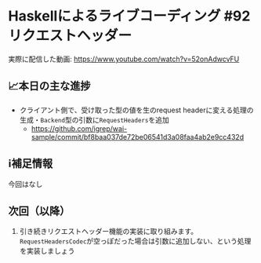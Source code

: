 # Haskellによるライブコーディング #92 リクエストヘッダー

実際に配信した動画: <https://www.youtube.com/watch?v=52onAdwcvFU>

## 📈本日の主な進捗

- クライアント側で、受け取った型の値を生のrequest headerに変える処理の生成・`Backend`型の引数に`RequestHeaders`を追加
    - <https://github.com/igrep/wai-sample/commit/bf8baa037de72be06541d3a08faa4ab2e9cc432d>

## ℹ️補足情報

今回はなし

## 次回（以降）

1. 引き続きリクエストヘッダー機能の実装に取り組みます。`RequestHeadersCodec`が空っぽだった場合は引数に追加しない、という処理を実装しましょう
